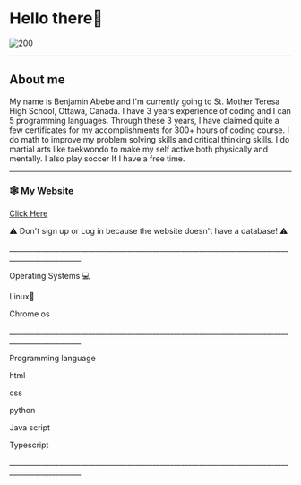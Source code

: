 <html>
 <body>
<h1>Hello there👋</h1>

![200](https://github.com/user-attachments/assets/651b2325-7f46-4bf3-8797-011f15a7cfa5)

________________________________________________________
<h2>About me</h2> 

 <p>My name is Benjamin Abebe and I'm currently going to St. Mother Teresa High School, Ottawa, Canada. I have 3 years experience of coding and I can 5 programming languages. Through these 3 years, I have claimed quite a few certificates for my accomplishments for 300+ hours of coding course. I do math to improve my problem solving skills and critical thinking skills. I do martial arts like taekwondo to make my self active both physically and mentally. I also play soccer If I have a free time.</p>

__________________________________________________________________________________________________
<h3> 🕸️ My Website </h3>
<p><a href="https://goldghost231.github.io/My-website/">Click Here</a></p>

<p>⚠︎ Don't sign up or Log in because the website doesn't have a database! ⚠︎ </p>
__________________________________________________________________________________________________
 <p>Operating Systems 💻</p>
 <p>Linux🐧</p>
<p>Chrome os</p>
__________________________________________________________________________________________________
 <p>Programming language </p>
 <p>html</p>
 <p>css</p>
 <p>python</p> 
 <p>Java script</p>
 Typescript</p>
__________________________________________________________________________________________________
 </body>
</html>
